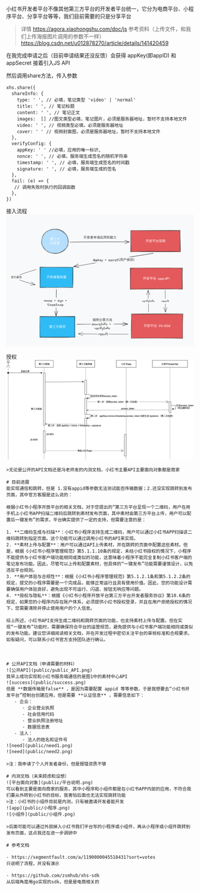 小红书开发者平台不像其他第三方平台的开发者平台统一，它分为电商平台、小程序平台、分享平台等等，我们目前需要的只是分享平台

>详情 https://agora.xiaohongshu.com/doc/js
>参考资料（上传文件，和我们上传海报图片调用的参数不一样） https://blog.csdn.net/u012878270/article/details/141420459

在我完成申请之后（目前申请结果还没反馈）会获得 appKey(即appID) 和 appSecret
接着引入JS API
> <script src="https://fe-static.xhscdn.com/biz-static/goten/xhs-1.0.1.js"></script>

然后调用share方法，传入参数
```
xhs.share({
  shareInfo: {
    type: ' ', // 必填，笔记类型 'video' | 'normal'
    title: ' ', // 笔记标题
    content: ' ', // 笔记正文
    images:  [] //图文类型必填，笔记图片，必须是服务器地址，暂时不支持本地文件
    video: ' ', // 视频类型必填，必须是服务器地址
    cover: ' ' // 视频封面图，必须是服务器地址，暂时不支持本地文件
  },
  verifyConfig: {
    appKey: ' ' //必填，应用的唯一标识,
    nonce: ' ', // 必填，服务端生成签名的随机字符串
    timestamp: ' ', // 必填，服务端生成签名的时间戳
    signature: ' ', // 必填，服务端生成的签名
  },
  fail: (e) => {
   // 调用失败时执行的回调函数
  },
})
```
接入流程
![接入流程](public/XHS-JS-API.png)

授权
![授权流程](public/power.png)

```
>无论是公开的API文档还是冯老师发的内测文档，小红书主要API主要面向对象都是商家

# 目前进展
能实现通信和跳转，但是 1.没有appid等参数无法测试能否传输数据；2.还没实现跳转到发布页面，其中官方客服是这么说的：

根据小红书小程序开放平台的相关文档，对于您提出的“第三方平台呈现一个二维码，用户在用手机上小红书APP扫描二维码后跳转到素材发布页面，其中素材由第三方平台上传，用户可以配置后一键发布”的需求，平台确实提供了一定的支持，但需要注意的是：

1. **二维码生成与扫描**：小红书小程序支持生成二维码，用户可以通过小红书APP扫描该二维码跳转到指定页面。这个功能可以通过调用小红书的API来实现。
2. **素材上传与配置**：用户可以通过API上传素材，并在跳转的页面中配置这些素材。但是，根据《小红书小程序管理规范》第5.1.1.10条的规定，未经小红书授权的情况下，小程序不能提供与小红书客户端功能相同或类似的功能，这意味着小程序不能完全复制小红书客户端的笔记发布功能。因此，尽管可以上传和配置素材，但具体的“一键发布”功能需要谨慎设计，以免违反平台规则。
3. **用户体验与合规性**：根据《小红书小程序管理规范》第5.1.2.1条和第5.1.2.2条的规定，提交的小程序需要是一个完成品，能够正常运行且具有使用价值。因此，您的功能设计需要确保用户体验良好，避免出现不可运行、闪退、按钮无响应等问题。
4. **授权与隐私**：根据《小红书小程序开放平台第三方平台开发者服务协议》第10.6条的规定，如果您的小程序内存在账户体系，必须提供小红书授权登录，并且在用户拒绝授权的情况下，您需要清除并停止使用用户的个人信息。

综上所述，小红书API支持生成二维码和跳转页面的功能，也支持素材上传与配置。但在实现“一键发布”功能时，需要确保符合平台的运营规范，避免提供与小红书客户端功能相同或类似的发布功能。建议您详细阅读相关文档，并在开发过程中密切关注平台的审核标准和合规要求。如有疑问，可以联系小红书官方支持团队进行确认。



# 公开API文档（申请需要的材料）
![公开API](public/public_API.png)
我早上成功实现和小红书服务端通信的是图1中的素材中心API
![success](public/success.png)
但是 **数据传输是false** ，是因为需要配置 appid 等等参数，于是我想要去“小红书开发平台”控制台创建应用，但是需要 **认证信息** ，需要信息如下：
   - 企业：
      - 企业营业执照
      - 社会信用代码
      - 营业执照注册地址
      - 数据信息表
   - 法人：
      - 法人的姓名和证件号
![need](public/need1.png)
![need](public/need2.png)

>注：我申请了个人开发者身份，但是报错资质不够

# 内测文档（未来顾虑和设想）
![平台面向对象](public/平台说明.png)
可以看到主要是面向商家的服务，其中小程序和小组件都是在小红书APP内部的应用，不符合我们要从外转到小红书的目标，我害怕后面也无法实现跳转功能
>注：小红书的小组件目前是内测，只有被邀请开发者能开发
![app](public/小程序.png)
![小组件](public/小组件.png)

>后面可能可以通过外部掉入小红书我们平台写的小程序或小组件，再从小程序或小组件跳转到发布页面，这点我还在进一步调研中

# 参考文档

- https://segmentfault.com/a/1190000045518431?sort=votes
只说明了流程，并没有演示

- https://github.com/zsmhub/xhs-sdk
从后端角度用go实现的sdk，但是是电商相关的
```
